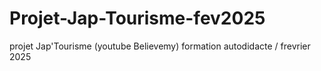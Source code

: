 # Projet-Jap-Tourisme-fev2025
projet Jap'Tourisme (youtube Believemy) formation autodidacte / frevrier 2025
